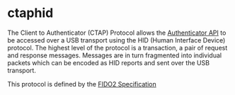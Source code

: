 # ctaphid

The Client to Authenticator (CTAP) Protocol allows the [Authenticator API](../fido2-authenticator-api/) to be accessed over a USB transport using the HID (Human Interface Device) protocol. The highest level of the protocol is a transaction, a pair of request and response messages. Messages are in turn fragmented into individual packets which can be encoded as HID reports and sent over the USB transport.

This protocol is defined by the [FIDO2 Specification](https://fidoalliance.org/specs/fido-v2.1-ps-20210615/fido-client-to-authenticator-protocol-v2.1-ps-20210615.html#usb)

